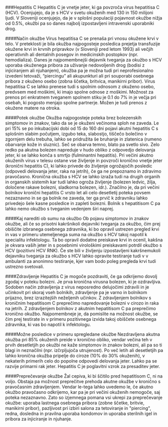 ###Hepatitis C
Hepatitis C je vnetje jeter, ki ga povzroča virus hepatitisa C (HCV). Ocenjujejo, da je s HCV v svetu okuženih med 130 in 150 milijoni ljudi. V Sloveniji ocenjujejo, da je v splošni populaciji pojavnost okužbe nižja od 0.5%, okužbi pa so danes najbolj izpostavljeni intravenski uporabniki drog.
 
####Način okužbe
Virus hepatitisa C se prenaša pri vnosu okužene krvi v telo. V preteklosti je bila okužba najpogosteje posledica prejetja transfuzije okužene krvi in krvnih pripravkov (v Sloveniji pred letom 1993) ali večjih operativnih ali dentalnih posegov in medicinskih postopkov (npr. hemodializa). Danes je  najpomembnejši dejavnik tveganja za okužbo s HCV uporaba okuženega pribora za uživanje nedovoljenih drog (bodisi z injiciranjem ali njuhanjem), okužba pa je možna tudi pri neprofesionalno izvedeni tetovaži, “piercingu” ali akupunkturi ali pri souporabi osebnega pribora z okuženo osebo (zobna ščetka, britvica, manikirni pribor). Virus hepatitisa C se lahko prenese tudi s spolnim odnosom z okuženo osebo, predvsem med moškimi, ki imajo spolne odnose z moškimi. Možnost za prenos pri enkratnem tveganem spolnem stiku je 0.1 do 7% in je večja pri osebah, ki pogosto menjajo spolne partnerje. Možen je tudi prenos z okužene matere na otroka.
 
####Potek okužbe
Okužba najpogosteje poteka brez bolezenskih simptomov in znakov, tako da se je okuženi večinoma sploh ne zaveda. Le pri 15% se po inkubacijski dobi od 15 do 160 dni pojavi akutni hepatitis C s  splošnim slabim počutjem, izgubo teka, slabostjo, tiščečo bolečino v zgornjem delu trebuha, lahko se pridružita še bruhanje in zlatenica (rumeno obarvanje kože in sluznic). Seč se obarva temno, blato pa svetlo sivo. Zelo redko pa akutna bolezen napreduje v hudo obliko z odpovedjo delovanja jeter, ki se lahko konča s smrtjo (fulminantni hepatitis). Pri večini akutno okuženih virus v telesu ostane vse življenje in povzroči kronično vnetje jeter (kronični hepatitis C), ki lahko privede do življenje ogrožajočih posledic (odpovedi delovanja jeter, raka na jetrih), če ga ne prepoznamo in zdravimo pravočasno. Kronična okužba s HCV se lahko izraža tudi na drugih organih in organskih sistemih kar tudi lahko ogroža življenje (bolezen ledvic, žilja, določene rakave bolezni, sladkorna bolezen, idr.). Značilno je, da pri večini bolnikov kronični hepatitis C vrsto let ali celo desetletij poteka povsem nezaznavno in se ga bolnik ne zaveda, ter ga prvič k zdravniku lahko privedejo šele kasne posledice in zapleti bolezni. Bolnik s hepatitisom C pa lahko nemo okužbo s tveganim vedenjem širi naprej.
 
####Kaj narediti ob sumu na okužbo
Ob pojavu simptomov in znakov okužbe, ali če so prisotni kakršnikoli dejavniki tveganja za okužbo, čim prej obiščite izbranega osebnega zdravnika, ki bo opravil ustrezen pregled krvi in vas v primeru utemeljenega suma na okužbo s HCV takoj napotil k specialitu infektologu.  Ta bo opravil dodatne preiskave krvi in ocenil, kakšna je okvara vaših jeter in s posebnimi virološkimi preiskavami potrdil okužbo s HCV (pozitivni HCV RNK).
Če ste bili v življenju izpostavljeni kakršnemukoli dejavniku tveganja za okužbo s HCV lahko opravite testiranje tudi v v ambulanti za anonimno testiranje, kjer vam bodo poleg pregleda krvi tudi ustrezno svetovali.
 
####Zdravljenje
Hepatitis C je mogoče pozdraviti, če ga odkrijemo dovolj zgodaj v poteku bolezni. Je prva kronična virusna bolezen, ki je ozdravljiva. Sodoben način zdravljenja z virus neposredno delujočimi zdravili in je učinkovit pri skoraj vseh bolnikih, zdravljenje pa je varno in bolnikom prijazno, brez izrazitejših neželjenih učinkov. Z zdravljenjem bolnikov s kroničnim hepatitisom C preprečimo napredovanje bolezni v cirozo in raka na jetrih. Z zdravljenjem bolnikov z akutnim hepatitisom C pa preprečimo kronično okužbo. Najpomembneje je, da pomislite na možnost okužbe, se čim prej testirate in v primeru pozitivnega izvida takoj obiščete osebnega zdravnika, ki vas bo napotil k infektologu.
 
####Možne posledice v primeru spregledane okužbe
Nezdravljena akutna okužba pri 85% okuženih preide v kronično obliko, vendar večina teh v prvih desetletjih po okužbi ne kaže simptomov in znakov bolezni, ali pa so ti blagi in neznačilni (npr. izčrpljujoča utrujenost). Po več letih ali desetletjih pa lahko kronična okužba pripelje do ciroze (10% do 30% okuženih), v nekaterih primerih celo do popolne odpovedi delovanja jeter. Lahko pa se razvije primarni rak jeter. Hepatitis C je poglavitni vzrok za presaditev jeter.
 
####Preprečevanje okužbe
Žal cepiva, ki bi ščitilo pred hepatitisom C, ni na voljo. Obstaja pa možnost preprečitve prehoda akutne okužbe v kronično s pravočasnim zdravljenjem. Vendar le-tega lahko uvedemo le, če akutno okužbo pravočasno odkrijemo, kar pa je pri večini okuženih nemogoče, saj poteka nezaznavno. Zato so izjemnega pomana vsi ukrepi za preprečevanje okužbe: uporaba lastnega osebnega pribora (zobne ščetke, britvie, manikirni pribor), pazljivost pri izbiri salona za tetoviranje in "piercing", redna, dosledna in pravilna uporaba kondomov in uporaba sterilnih igel in pribora za injiciranje in njuhanje.
 

